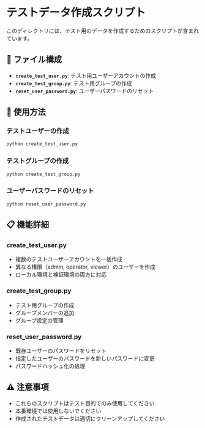 # テストデータ作成スクリプト

このディレクトリには、テスト用のデータを作成するためのスクリプトが含まれています。

## 📁 ファイル構成

- **`create_test_user.py`**: テスト用ユーザーアカウントの作成
- **`create_test_group.py`**: テスト用グループの作成
- **`reset_user_password.py`**: ユーザーパスワードのリセット

## 🚀 使用方法

### テストユーザーの作成
```bash
python create_test_user.py
```

### テストグループの作成
```bash
python create_test_group.py
```

### ユーザーパスワードのリセット
```bash
python reset_user_password.py
```

## 📋 機能詳細

### create_test_user.py
- 複数のテストユーザーアカウントを一括作成
- 異なる権限（admin, operator, viewer）のユーザーを作成
- ローカル環境と検証環境の両方に対応

### create_test_group.py
- テスト用グループの作成
- グループメンバーの追加
- グループ設定の管理

### reset_user_password.py
- 既存ユーザーのパスワードをリセット
- 指定したユーザーのパスワードを新しいパスワードに変更
- パスワードハッシュ化の処理

## ⚠️ 注意事項

- これらのスクリプトはテスト目的でのみ使用してください
- 本番環境では使用しないでください
- 作成されたテストデータは適切にクリーンアップしてください
